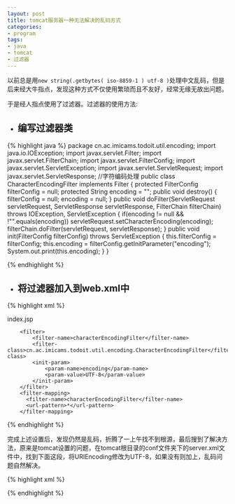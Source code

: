 ```yaml
---
layout: post
title: tomcat服务器一种无法解决的乱码方式
categories:
- program
tags:
- java
- tomcat
- 过滤器
---
```


以前总是用`new string(.getbytes( iso-8859-1 ) utf-8 )`处理中文乱码，但是后来经大牛指点，发现这种方式不仅使用繁琐而且不友好，经常无缘无故出问题。

于是经人指点使用了过滤器。过滤器的使用方法:

- ## 编写过滤器类

{% highlight java %} 
package cn.ac.imicams.todoit.util.encoding;
import java.io.IOException;
import javax.servlet.Filter;
import javax.servlet.FilterChain;
import javax.servlet.FilterConfig;
import javax.servlet.ServletException;
import javax.servlet.ServletRequest;
import javax.servlet.ServletResponse;
//字符编码处理
public class CharacterEncodingFilter implements Filter {
    protected FilterConfig filterConfig = null;
    protected String encoding = "";
    public void destroy() {
        filterConfig = null;
        encoding = null;
    }
    public void doFilter(ServletRequest servletRequest, ServletResponse servletResponse,
            FilterChain filterChain) throws IOException, ServletException {
        if(encoding != null && !"".equals(encoding))
            servletRequest.setCharacterEncoding(encoding);
        filterChain.doFilter(servletRequest, servletResponse);
    }
    public void init(FilterConfig filterConfig) throws ServletException {
        this.filterConfig = filterConfig;
        this.encoding = filterConfig.getInitParameter("encoding");
        System.out.print(this.encoding);
    }
}

{% endhighlight %}

- ## 将过滤器加入到web.xml中

{% highlight xml %} 

<?xml version="1.0" encoding="UTF-8"?>
<web-app version="2.5" 
	xmlns="http://java.sun.com/xml/ns/javaee" 
	xmlns:xsi="http://www.w3.org/2001/XMLSchema-instance" 
	xsi:schemaLocation="http://java.sun.com/xml/ns/javaee 
	http://java.sun.com/xml/ns/javaee/web-app_2_5.xsd">
  <welcome-file-list>
    <welcome-file>index.jsp</welcome-file>
  </welcome-file-list>
  
   <!-- 乱码过滤器 -->
       
        <filter>
	        <filter-name>characterEncodingFilter</filter-name>
	        <filter-class>cn.ac.imicams.todoit.util.encoding.CharacterEncodingFilter</filter-class>
	        <init-param>
	            <param-name>encoding</param-name>
	            <param-value>UTF-8</param-value>
	        </init-param>
    	</filter>
	    <filter-mapping>
	      <filter-name>characterEncodingFilter</filter-name>
	      <url-pattern>*</url-pattern>
	    </filter-mapping>
	    
</web-app>

{% endhighlight %}

完成上述设置后，发现仍然是乱码，折腾了一上午找不到根源，最后搜到了解决方法，原来是tomcat设置的问题，在tomcat根目录的conf文件夹下的server.xml文件中，找到下面这段，将URIEncoding修改为UTF-8，如果没有则加上，乱码问题自然解决。

{% highlight xml %} 

<Connector port="8080" protocol="HTTP/1.1" 
               connectionTimeout="20000" 
               redirectPort="8443"  
               URIEncoding="UTF-8" /> 
               
{%  endhighlight %} 




